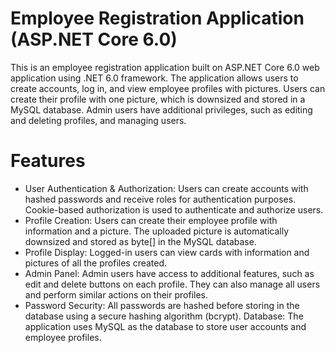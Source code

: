 # Employee Registration Application (ASP.NET Core 6.0)
This is an employee registration application built on ASP.NET Core 6.0 web application using .NET 6.0 framework. The application allows users to create accounts, log in, and view employee profiles with pictures. Users can create their profile with one picture, which is downsized and stored in a MySQL database. Admin users have additional privileges, such as editing and deleting profiles, and managing users.

# Features
* User Authentication & Authorization: Users can create accounts with hashed passwords and receive roles for authentication purposes. Cookie-based authorization is used to authenticate and authorize users.
* Profile Creation: Users can create their employee profile with information and a picture. The uploaded picture is automatically downsized and stored as byte[] in the MySQL database.
* Profile Display: Logged-in users can view cards with information and pictures of all the profiles created.
* Admin Panel: Admin users have access to additional features, such as edit and delete buttons on each profile. They can also manage all users and perform similar actions on their profiles.
* Password Security: All passwords are hashed before storing in the database using a secure hashing algorithm (bcrypt).
Database: The application uses MySQL as the database to store user accounts and employee profiles.
